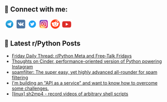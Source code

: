 ## 🔎 Connect with me:
[<img src="https://github.com/bullbesh/bullbesh/blob/main/images/Telegram.png" width="32" height="32" />](https://t.me/bullbesh)
[<img src="https://github.com/bullbesh/bullbesh/blob/main/images/VK.png" width="32" height="32" />](https://vk.com/bullbesh)
[<img src="https://github.com/bullbesh/bullbesh/blob/main/images/Twitter.png" width="32" height="32" />](https://twitter.com/bullbesh1)
[<img src="https://github.com/bullbesh/bullbesh/blob/main/images/Instagram.png" width="32" height="32" />](https://www.instagram.com/bullbesh)
[<img src="https://github.com/bullbesh/bullbesh/blob/main/images/Reddit.png" width="32" height="32" />](https://www.reddit.com/user/bullbesh)
[<img src="https://github.com/bullbesh/bullbesh/blob/main/images/YouTube.png" width="32" height="32" />](https://www.youtube.com/channel/UCtfjRs6uzgq5mfm8S06WTcg)

## 📕 Latest r/Python Posts
<!-- BLOG-POST-LIST:START -->
- [Friday Daily Thread: r/Python Meta and Free-Talk Fridays](https://www.reddit.com/r/Python/comments/1m8kf09/friday_daily_thread_rpython_meta_and_freetalk/)
- [Thoughts on Cinder, performance-oriented version of Python powering Instagram](https://www.reddit.com/r/Python/comments/1m8ir4e/thoughts_on_cinder_performanceoriented_version_of/)
- [spamfilter: The super easy, yet highly advanced all-rounder for spam filtering](https://www.reddit.com/r/Python/comments/1m8gqr9/spamfilter_the_super_easy_yet_highly_advanced/)
- [I&#39;m building an &quot;API as a service&quot; and want to know how to overcome some challenges.](https://www.reddit.com/r/Python/comments/1m8f2v4/im_building_an_api_as_a_service_and_want_to_know/)
- [[linux] sh2mp4 - record videos of arbitrary shell scripts](https://www.reddit.com/r/Python/comments/1m8at15/linux_sh2mp4_record_videos_of_arbitrary_shell/)
<!-- BLOG-POST-LIST:END -->
